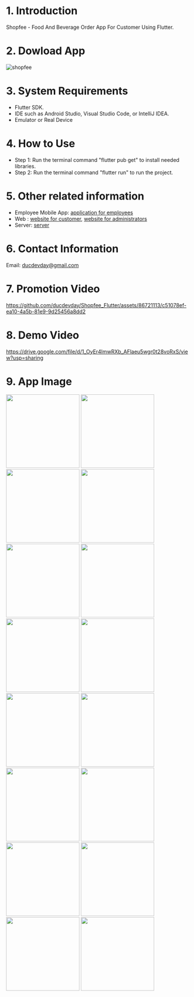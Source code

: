 # 1. Introduction
Shopfee - Food And Beverage Order App For Customer Using Flutter.

# 2. Dowload App
![shopfee](https://github.com/user-attachments/assets/2eaaac0f-12e9-4445-b0b2-fd4ff11c0e02)

# 3. System Requirements
- Flutter SDK.
- IDE such as Android Studio, Visual Studio Code, or IntelliJ IDEA.
- Emulator or Real Device

# 4. How to Use
- Step 1: Run the terminal command "flutter pub get" to install needed libraries.
- Step 2: Run the terminal command "flutter run" to run the project.

# 5. Other related information
- Employee Mobile App: [application for employees](https://github.com/ducdevday/Shopfee_For_Employee_Flutter)
- Web : [website for customer](https://github.com/nguyendinhhieu12345/Drink_Store), [website for administrators](https://github.com/nguyendinhhieu12345/Drinks-Frontend)
- Server: [server](https://github.com/Onnv7/Shopfee-API)

# 6. Contact Information
Email: ducdevday@gmail.com

# 7. Promotion Video
https://github.com/ducdevday/Shopfee_Flutter/assets/86721113/c51078ef-ea10-4a5b-81e9-9d25456a8dd2

# 8. Demo Video
https://drive.google.com/file/d/1_OyEr4lmwRXb_AFlaeu5wgr0t28voRxS/view?usp=sharing

# 9. App Image 
<img src="https://github.com/user-attachments/assets/e4499e49-bcaf-4486-bd15-5e77d233d40e" width="200" />
<img src="https://github.com/user-attachments/assets/2da50b38-64df-4458-8c8f-d1bdb08c7deb" width="200" />
<img src="https://github.com/user-attachments/assets/d5ae857d-1266-4013-87c7-82249b4d82ec" width="200" />
<img src="https://github.com/user-attachments/assets/01dfef0b-13c0-4ba3-a27e-4dec5eb9dd14" width="200" />
<img src="https://github.com/user-attachments/assets/ec02e93f-67bc-4692-acc4-5b3ef1c36506" width="200" />
<img src="https://github.com/user-attachments/assets/14580417-a8f8-4310-bc9e-34de24d6ad53" width="200" />
<img src="https://github.com/user-attachments/assets/fd25afef-3c66-42a6-a5fe-e9b12baaab9b" width="200" />
<img src="https://github.com/user-attachments/assets/4031ecad-4124-46fa-81a1-770c61f06611" width="200" />
<img src="https://github.com/user-attachments/assets/23bd9fc2-4e45-4145-90ae-58ab5e4ce877" width="200" />
<img src="https://github.com/user-attachments/assets/4f645b69-fc94-463b-bb64-fba20d6ba042" width="200" />
<img src="https://github.com/user-attachments/assets/7cb79031-a791-423e-b35c-3e5a8b9a4de9" width="200" />
<img src="https://github.com/user-attachments/assets/66fb80c3-1bd5-4554-bfcd-46305fd07787" width="200" />
<img src="https://github.com/user-attachments/assets/cd6512a4-d11a-46f3-923f-84f9f365808d" width="200" />
<img src="https://github.com/user-attachments/assets/5fff8dfa-5e6a-4c4b-9be2-bbab461d9b31" width="200" />
<img src="https://github.com/user-attachments/assets/b73ebf04-9953-42a7-b6dc-ec644af3205d" width="200" />
<img src="https://github.com/user-attachments/assets/12f82a48-e55a-482a-9f65-c29862733401" width="200" />







